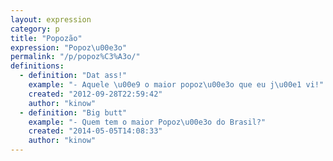```yaml
---
layout: expression
category: p
title: "Popozão"
expression: "Popoz\u00e3o"
permalink: "/p/popoz%C3%A3o/"
definitions:
  - definition: "Dat ass!"
    example: "- Aquele \u00e9 o maior popoz\u00e3o que eu j\u00e1 vi!"
    created: "2012-09-28T22:59:42"
    author: "kinow"
  - definition: "Big butt"
    example: "- Quem tem o maior Popoz\u00e3o do Brasil?"
    created: "2014-05-05T14:08:33"
    author: "kinow"
---
```

